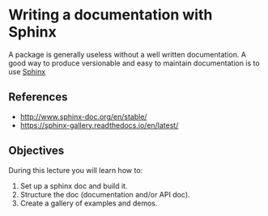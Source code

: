 # Writing a documentation with Sphinx

A package is generally useless without a well written documentation.
A good way to produce versionable and easy to maintain documentation is to use [Sphinx](https://github.com/sphinx-doc/sphinx)

## References

- <http://www.sphinx-doc.org/en/stable/>
- <https://sphinx-gallery.readthedocs.io/en/latest/>

## Objectives

During this lecture you will learn how to:

1. Set up a sphinx doc and build it. 
2. Structure the doc (documentation and/or API doc).
3. Create a gallery of examples and demos.
